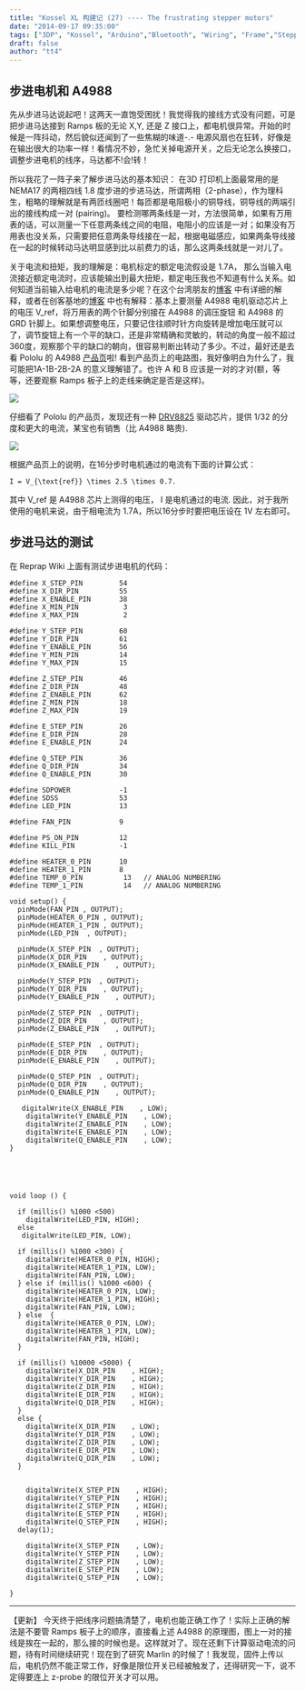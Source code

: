 ```yaml
---
title: "Kossel XL 构建记 (27) ---- The frustrating stepper motors"
date: "2014-09-17 09:35:00"
tags: ["3DP", "Kossel", "Arduino","Bluetooth", "Wiring", "Frame","StepperMotor"]
draft: false
author: "tt4"
---
```


## 步进电机和 A4988

先从步进马达说起吧！这两天一直饱受困扰！我觉得我的接线方式没有问题，可是把步进马达接到 Ramps 板的无论 X,Y, 还是 Z 接口上，都电机很异常。开始的时候是一阵抖动，然后貌似还闻到了一些焦糊的味道-.- 电源风扇也在狂转，好像是在输出很大的功率一样！看情况不妙，急忙关掉电源开关，之后无论怎么换接口，调整步进电机的线序，马达都不!会!转！

所以我花了一阵子来了解步进马达的基本知识： 在3D 打印机上面最常用的是 NEMA17 的两相四线 1.8 度步进的步进马达，所谓两相（2-phase），作为理科生，粗略的理解就是有两匝线圈吧！每匝都是电阻极小的铜导线，铜导线的两端引出的接线构成一对 (pairing)。 要检测哪两条线是一对，方法很简单，如果有万用表的话，可以测量一下任意两条线之间的电阻，电阻小的应该是一对；如果没有万用表也没关系，只需要把任意两条导线接在一起，根据电磁感应，如果两条导线接在一起的时候转动马达明显感到比以前费力的话，那么这两条线就是一对儿了。

关于电流和扭矩，我的理解是：电机标定的额定电流假设是 1.7A， 那么当输入电流接近额定电流时，应该能输出到最大扭矩，额定电压我也不知道有什么关系。如何知道当前输入给电机的电流是多少呢？在这个台湾朋友的[博客][1] 中有详细的解释，或者在创客基地的[博客][2] 中也有解释：基本上要测量 A4988 电机驱动芯片上的电压 V_ref，将万用表的两个针脚分别接在 A4988 的调压旋钮 和 A4988 的 GRD 针脚上。如果想调整电压，只要记住往顺时针方向旋转是增加电压就可以了，调节旋钮上有一个平的缺口，还是非常精确和灵敏的，转动的角度一般不超过360度，观察那个平的缺口的朝向，很容易判断出转动了多少。不过，最好还是去看 Pololu 的 A4988 [产品页][3]啦! 看到产品页上的电路图，我好像明白为什么了，我可能把1A-1B-2B-2A 的意义理解错了。也许 A 和 B 应该是一对的才对(额，等等，还要观察 Ramps 板子上的走线来确定是否是这样)。

![][img-1]

仔细看了 Pololu 的产品页，发现还有一种 [DRV8825][4] 驱动芯片，提供 1/32 的分度和更大的电流，某宝也有销售（比 A4988 略贵).

![][img-2]


根据产品页上的说明，在16分步时电机通过的电流有下面的计算公式：

```mathjax
I = V_{\text{ref}} \times 2.5 \times 0.7.
```
其中 V_ref 是 A4988 芯片上测得的电压， I 是电机通过的电流. 因此，对于我所使用的电机来说，由于相电流为 1.7A，所以16分步时要把电压设在 1V 左右即可。


## 步进马达的测试

在 Reprap Wiki 上面有测试步进电机的代码：


```c++:n
#define X_STEP_PIN         54
#define X_DIR_PIN          55
#define X_ENABLE_PIN       38
#define X_MIN_PIN           3
#define X_MAX_PIN           2

#define Y_STEP_PIN         60
#define Y_DIR_PIN          61
#define Y_ENABLE_PIN       56
#define Y_MIN_PIN          14
#define Y_MAX_PIN          15

#define Z_STEP_PIN         46
#define Z_DIR_PIN          48
#define Z_ENABLE_PIN       62
#define Z_MIN_PIN          18
#define Z_MAX_PIN          19

#define E_STEP_PIN         26
#define E_DIR_PIN          28
#define E_ENABLE_PIN       24

#define Q_STEP_PIN         36
#define Q_DIR_PIN          34
#define Q_ENABLE_PIN       30

#define SDPOWER            -1
#define SDSS               53
#define LED_PIN            13

#define FAN_PIN            9

#define PS_ON_PIN          12
#define KILL_PIN           -1

#define HEATER_0_PIN       10
#define HEATER_1_PIN       8
#define TEMP_0_PIN          13   // ANALOG NUMBERING
#define TEMP_1_PIN          14   // ANALOG NUMBERING

void setup() {
  pinMode(FAN_PIN , OUTPUT);
  pinMode(HEATER_0_PIN , OUTPUT);
  pinMode(HEATER_1_PIN , OUTPUT);
  pinMode(LED_PIN  , OUTPUT);

  pinMode(X_STEP_PIN  , OUTPUT);
  pinMode(X_DIR_PIN    , OUTPUT);
  pinMode(X_ENABLE_PIN    , OUTPUT);

  pinMode(Y_STEP_PIN  , OUTPUT);
  pinMode(Y_DIR_PIN    , OUTPUT);
  pinMode(Y_ENABLE_PIN    , OUTPUT);

  pinMode(Z_STEP_PIN  , OUTPUT);
  pinMode(Z_DIR_PIN    , OUTPUT);
  pinMode(Z_ENABLE_PIN    , OUTPUT);

  pinMode(E_STEP_PIN  , OUTPUT);
  pinMode(E_DIR_PIN    , OUTPUT);
  pinMode(E_ENABLE_PIN    , OUTPUT);

  pinMode(Q_STEP_PIN  , OUTPUT);
  pinMode(Q_DIR_PIN    , OUTPUT);
  pinMode(Q_ENABLE_PIN    , OUTPUT);

   digitalWrite(X_ENABLE_PIN    , LOW);
    digitalWrite(Y_ENABLE_PIN    , LOW);
    digitalWrite(Z_ENABLE_PIN    , LOW);
    digitalWrite(E_ENABLE_PIN    , LOW);
    digitalWrite(Q_ENABLE_PIN    , LOW);
}





void loop () {

  if (millis() %1000 <500)
    digitalWrite(LED_PIN, HIGH);
  else
   digitalWrite(LED_PIN, LOW);

  if (millis() %1000 <300) {
    digitalWrite(HEATER_0_PIN, HIGH);
    digitalWrite(HEATER_1_PIN, LOW);
    digitalWrite(FAN_PIN, LOW);
  } else if (millis() %1000 <600) {
    digitalWrite(HEATER_0_PIN, LOW);
    digitalWrite(HEATER_1_PIN, HIGH);
    digitalWrite(FAN_PIN, LOW);
  } else  {
    digitalWrite(HEATER_0_PIN, LOW);
    digitalWrite(HEATER_1_PIN, LOW);
    digitalWrite(FAN_PIN, HIGH);
  }

  if (millis() %10000 <5000) {
    digitalWrite(X_DIR_PIN    , HIGH);
    digitalWrite(Y_DIR_PIN    , HIGH);
    digitalWrite(Z_DIR_PIN    , HIGH);
    digitalWrite(E_DIR_PIN    , HIGH);
    digitalWrite(Q_DIR_PIN    , HIGH);
  }
  else {
    digitalWrite(X_DIR_PIN    , LOW);
    digitalWrite(Y_DIR_PIN    , LOW);
    digitalWrite(Z_DIR_PIN    , LOW);
    digitalWrite(E_DIR_PIN    , LOW);
    digitalWrite(Q_DIR_PIN    , LOW);
  }


    digitalWrite(X_STEP_PIN    , HIGH);
    digitalWrite(Y_STEP_PIN    , HIGH);
    digitalWrite(Z_STEP_PIN    , HIGH);
    digitalWrite(E_STEP_PIN    , HIGH);
    digitalWrite(Q_STEP_PIN    , HIGH);
  delay(1);

    digitalWrite(X_STEP_PIN    , LOW);
    digitalWrite(Y_STEP_PIN    , LOW);
    digitalWrite(Z_STEP_PIN    , LOW);
    digitalWrite(E_STEP_PIN    , LOW);
    digitalWrite(Q_STEP_PIN    , LOW);

}
```

----

【更新】 今天终于把线序问题搞清楚了，电机也能正确工作了！实际上正确的解法是不要管 Ramps 板子上的顺序，直接看上述 A4988 的原理图，图上一对的接线是挨在一起的，那么接的时候也是。这样就对了。现在还剩下计算驱动电流的问题，待有时间继续研究！现在到了研究 Marlin 的时候了！我发现，固件上传以后，电机仍然不能正常工作，好像是限位开关已经被触发了，还得研究一下，说不定得要连上 z-probe 的限位开关才可以用。




[1]:	http://diy3dprint.blogspot.tw/2013/11/4988.html
[2]:	http://flyway97.blog.163.com/blog/static/2220320412013111910433463/
[3]:	http://www.pololu.com/product/1182
[4]:	http://www.pololu.com/product/2133

[img-1]:	/3DP/_images/A4988.png
[img-2]:	/3DP/_images/DRV8825.png
